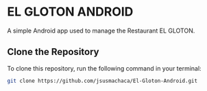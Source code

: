 # EL GLOTON ANDROID

A simple Android app used to manage the Restaurant EL GLOTON.

## Clone the Repository 

To clone this repository, run the following command in your terminal:

```bash
git clone https://github.com/jsusmachaca/El-Gloton-Android.git
```
